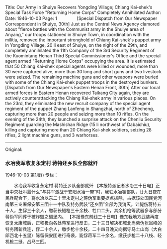 Title: Our Army in Shuiye Recovers Yongding Village; Chiang Kai-shek's Special Task Force "Returning Home Corps" Completely Annihilated
Author:
Date: 1946-10-03
Page: 1
　　
　　[Special Dispatch from Our Newspaper Correspondent in Shuiye, 30th] Just as the Central News Agency clamored about "fierce battles with the Communist army in the Shuiye area of Anyang," our troops stationed in Shuiye Town, in coordination with the militia, removed the important stronghold of Chiang Kai-shek's puppet army in Yongding Village, 20 li east of Shuiye, on the night of the 29th, and completely annihilated the 11th Company of the 3rd Security Regiment of the Kuomintang Henan Third Special Commissioner's Office and the special agent armed "Returning Home Corps" occupying the area. It is estimated that 50 Chiang Kai-shek special agents were killed or wounded, more than 30 were captured alive, more than 30 long and short guns and two livestock were seized. The remaining machine guns and other weapons were buried with some of the Chiang Kai-shek puppet troops in the destroyed bunkers.
    [Dispatch from Our Newspaper's Eastern Henan Front, 30th] After our local armed forces in Eastern Henan recovered Taikang City again, they are actively counterattacking the Chiang Kai-shek army in various places. On the 23rd, they eliminated the new recruit company of the special agent regiment of the puppet Zhang Lanfeng in Shangzhai, north of Zhecheng, capturing more than 20 people and seizing more than 10 rifles. On the evening of the 24th, they launched a surprise attack on the Chenliu Security Regiment guarding the Mashishan Ridge (15 li northwest of Dabaichiu), killing and capturing more than 20 Chiang Kai-shek soldiers, seizing 28 rifles, 2 light machine guns, and 3 warhorses.



<hr /> 

Original: 


### 水冶我军收复永定村  蒋特还乡队全部就歼

1946-10-03
第1版()
专栏：

　　水冶我军收复永定村
    蒋特还乡队全部就歼
    【本报特派记者水冶三十日电】正当中央社叫嚣什么“与共军激战于安阳水冶一带”时，我驻水冶镇部队，廿九日夜在民兵配合下，将水冶以东二十里永定村之蒋伪军重要据点拔除，占据该处国民党河南第三专署保安第三团十一中队及特务武装“还乡团”全部为我消灭。计毙伤蒋特五十人，生俘三十余人，缴获长短枪三十余枝、牲口二头，其余机枪等武器多与部分蒋伪军同葬于被炸毁之碉堡内。
    【本报豫东前线三十日电】豫东我地方武装再度恢复太康城后，正积极向各处蒋军进行反击，二十三日解决柘城北尚砦伪张岚峰的特务团新兵连，俘二十余人，缴步枪十余枝，二十四日晚又向据守马土山岗（大白邱西北十五里）陈留保安团进行奇袭，毙俘蒋军二十余名，缴获步枪二十八枝、轻机枪二挺、战马三匹。
